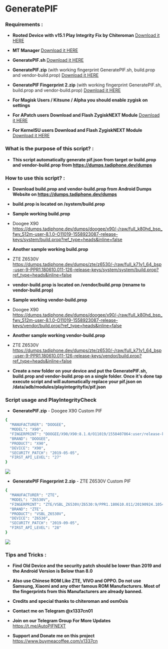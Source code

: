 # GeneratePIF

### Requirements :
+ **Rooted Device with v15.1 Play Integrity Fix by Chiteroman** [Download it HERE](https://github.com/chiteroman/PlayIntegrityFix/releases/download/v15.1/PlayIntegrityFix.zip)

+ **MT Manager** [Download it HERE](https://github.com/x1337cn/GeneratePIF/releases/download/v0.1/MT.Manager.apk)

+ **GeneratePIF.sh** [Download it HERE](https://github.com/x1337cn/GeneratePIF/releases/download/v0.1/GeneratePIF.sh)

+ **GeneratePIF.zip** (with working fingerprint GeneratePIF.sh, build.prop and vendor-build.prop) [Download it HERE](https://github.com/x1337cn/GeneratePIF/releases/download/v0.1/GeneratePIF.zip)

+ **GeneratePIF Fingerprint 2.zip** (with working fingerprint GeneratePIF.sh, build.prop and vendor-build.prop) [Download it HERE](https://github.com/x1337cn/GeneratePIF/releases/download/v0.1/GeneratePIF.Fingerprint.2.zip)

+ **For Magisk Users / Kitsune / Alpha you should enable zygisk on settings**

+ **For APatch users Download and Flash ZygiskNEXT Module** [Download it HERE](https://github.com/Yervant7/ZygiskNext/releases/download/v4-0.9.4-285/Zygisk-Next-v4-0.9.4-285-release.zip)

+ **For KernelSU users Download and Flash ZygiskNEXT Module** [Download it HERE](https://github.com/Dr-TSNG/ZygiskNext/releases/download/v4-0.9.1.1/Zygisk-Next-v4-0.9.1.1-189-release.zip)

### What is the purpose of this script? :
+ **This script automatically generate pif.json from target or build.prop and vendor-build.prop from  https://dumps.tadiphone.dev/dumps** 

### How to use this script? :
+ **Download build.prop and vendor-build.prop from Android Dumps Website on https://dumps.tadiphone.dev/dumps**
  
+ **build.prop is located on /system/build.prop**
  
+ **Sample working build.prop**
+ Doogee X90
https://dumps.tadiphone.dev/dumps/doogee/x90/-/raw/full_k80hd_bsp_fwv_512m-user-8.1.0-O11019-1558923087-release-keys/system/build.prop?ref_type=heads&inline=false

+ **Another sample working build.prop**
+ ZTE Z6530V
https://dumps.tadiphone.dev/dumps/zte/z6530/-/raw/full_k71v1_64_bsp-user-9-PPR1.180610.011-126-release-keys/system/system/build.prop?ref_type=heads&inline=false

+ **vendor-build.prop is located on /vendor/build.prop (rename to vendor-build.prop)**

+ **Sample working vendor-build.prop**
+ Doogee X90
https://dumps.tadiphone.dev/dumps/doogee/x90/-/raw/full_k80hd_bsp_fwv_512m-user-8.1.0-O11019-1558923087-release-keys/vendor/build.prop?ref_type=heads&inline=false

+ **Another sample working vendor-build.prop**
+ ZTE Z6530V
https://dumps.tadiphone.dev/dumps/zte/z6530/-/raw/full_k71v1_64_bsp-user-9-PPR1.180610.011-126-release-keys/vendor/build.prop?ref_type=heads&inline=false

+ **Create a new folder on your device and put the GeneratePIF.sh, build.prop and vendor-build.prop on a single folder. Once it's done tap execute script and will automatically replace your pif.json on /data/adb/modules/playintegrityfix/pif.json**

### Script usage and PlayIntegrityCheck
+ **GeneratePIF.zip** - Doogee X90 Custom PIF
```bash
{
  "MANUFACTURER": "DOOGEE",
  "MODEL": "X90",
  "FINGERPRINT": "DOOGEE/X90/X90:8.1.0/O11019/1558407864:user/release-keys",
  "BRAND": "DOOGEE",
  "PRODUCT": "X90",
  "DEVICE": "X90",
  "SECURITY_PATCH": "2019-05-05",
  "FIRST_API_LEVEL": "27"
}
```
![](https://github.com/x1337cn/GeneratePIF/blob/main/screen-20240119-093127-ezgif.com-video-to-gif-converter%20(1).gif)

+ **GeneratePIF Fingerprint 2.zip** - ZTE Z6530V Custom PIF
```bash
{
  "MANUFACTURER": "ZTE",
  "MODEL": "Z6530V",
  "FINGERPRINT": "ZTE/VSBL_Z6530V/Z6530:9/PPR1.180610.011/20190924.105452:user/release-keys",
  "BRAND": "ZTE",
  "PRODUCT": "VSBL_Z6530V",
  "DEVICE": "Z6530",
  "SECURITY_PATCH": "2019-09-05",
  "FIRST_API_LEVEL": "28"
}
```
![](https://github.com/x1337cn/GeneratePIF/blob/main/screen-20240119-155758-ezgif.com-video-to-gif-converter.gif)

### Tips and Tricks :
+ **Find Old Device and the security patch should be lower than 2019 and the Android Version is Below than 8.0**

+ **Also use Chinese ROM Like ZTE, VIVO and OPPO. Do not use Samsung, Xiaomi and any other famous ROM Manufacturers. Most of the fingerprints from this Manufacturers are already banned.**

+ **Credits and special thanks to chiteroman and osm0sis**
  
+ **Contact me on Telegram @x1337cn01** 
+ **Join on our Telegram Group For More Updates** https://t.me/AutoPIFNEXT
+ **Support and Donate me on this project** 
https://www.buymeacoffee.com/x1337cn
